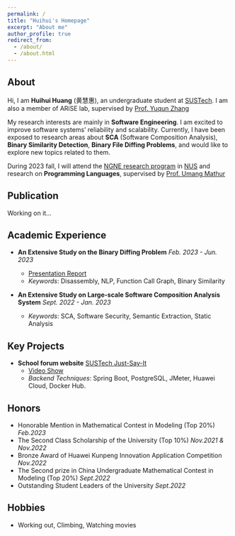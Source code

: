 ```yaml
---
permalink: /
title: "Huihui's Homepage"
excerpt: "About me"
author_profile: true
redirect_from: 
  - /about/
  - /about.html
---
```



## About

Hi, I am **Huihui Huang** (黄慧惠), an undergraduate student at [SUSTech](https://www.sustech.edu.cn/en/). I am also a member of ARiSE lab, supervised by [Prof. Yuqun Zhang](https://zhangyuqun.github.io/index.html)

My research interests are mainly in **Software Engineering**. I am excited to improve software systems’ reliability and scalability. Currently, I have been exposed to research areas about **SCA** (Software Composition Analysis), **Binary Similarity Detection**, **Binary File Diffing Problems**, and would like to explore new topics related to them.

During 2023 fall, I will attend the [NGNE research program](https://www.nus.edu.sg/registrar/prospective-students/non-graduating/research) in [NUS](https://www.nus.edu.sg/) and research on **Programming Languages**, supervised by [Prof. Umang Mathur](https://www.comp.nus.edu.sg/~umathur/)

## Publication

Working on it...

## Academic Experience
- **An Extensive Study on the Binary Diffing Problem** *Feb. 2023 - Jun. 2023*
  - [Presentation Report](https://huihuihuang.top/files/binary_diffing_report.pdf)
  - *Keywords*: Disassembly, NLP, Function Call Graph, Binary Similarity 

- **An Extensive Study on Large-scale Software Composition Analysis System** *Sept. 2022 - Jan. 2023*
  - *Keywords*: SCA, Software Security, Semantic Extraction, Static Analysis

## Key Projects

- **School forum website** [SUSTech Just-Say-It](https://sus-tech-say-it-frontend-pehx.vercel.app/)
  - [Video Show](https://www.bilibili.com/video/BV1ts4y1k74Y/)
  - *Backend Techniques*: Spring Boot, PostgreSQL, JMeter, Huawei Cloud, Docker Hub.

## Honors

- Honorable Mention in Mathematical Contest in Modeling (Top 20%) *Feb.2023*
- The Second Class Scholarship of the University (Top 10%) *Nov.2021 & Nov.2022*
- Bronze Award of Huawei Kunpeng Innovation Application Competition *Nov.2022*
- The Second prize in China Undergraduate Mathematical Contest in Modeling (Top 20%) *Sept.2022*
- Outstanding Student Leaders of the University *Sept.2022*


## Hobbies

- Working out, Climbing, Watching movies



